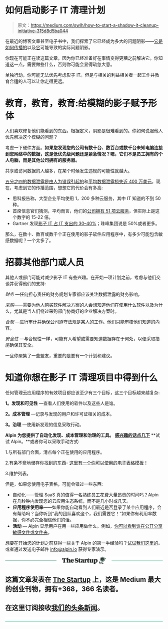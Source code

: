 # 如何启动影子 IT 清理计划

> 原文：<https://medium.com/swlh/how-to-start-a-shadow-it-cleanup-initiative-315d8d5ba044>

在最近的博客文章甚至电子书中，我们探索了它已经成为多大的问题阴影——[它是如何传播的](https://alpin.io/blog/saas-spread-stampede-cycle/)以及[它](https://alpin.io/blog/shadow-it-problems/)可能导致的实际问题阴影。

你现在可能正在读这篇文章，因为你已经准备好在事情变得更糟之前解决它。你知道这一点，需要做些什么，否则你可能会显得疏忽大意。

单独行动，你可能无法优先考虑影子 IT。但是与相关的利益相关者一起工作并教育合适的人可以让你走得更远。

# 教育，教育，教育:给模糊的影子赋予形体

人们喜欢修复他们能看到的东西。根据定义，阴影是很难看到的。你如何说服他人优先解决这个模糊的问题？

考虑一下硬件方面。**如果您发现您的公司有数十台、数百台或数千台未知电脑连接到您网络中的数据，这是低优先级问题还是紧急情况？嗯，它们不是员工拥有的个人电脑，而是其他公司拥有的服务器。**

共享或访问数据的人越多，在某个时候发生违规的可能性就越大。

[五分之四的数据泄露是由人为错误引起的](https://www.itgovernance.co.uk/blog/4-of-the-5-top-causes-of-data-breaches-are-because-of-human-or-process-error/)和[平均数据泄露损失近 400 万美元](https://www.ibm.com/security/data-breach)。现在，考虑到它的传播范围，想想它的代价会有多高:

*   思科报告称，大型企业平均使用 1，200 多种云服务，其中 IT 知道的不到 50 种。
*   首席信息官们猜测，平均而言，他们的[公司拥有 51 项云服务](https://www.cio.com/article/2968281/cio-role/cios-vastly-underestimate-extent-of-shadow-it.html)，但实际上是这个数字的 15-22 倍。
*   Gartner 发现[影子 IT 占 IT 支出的 30–40%](https://www.cio.com/article/3188726/it-industry/how-to-eliminate-enterprise-shadow-it.html)；珠峰集团说是 50%或者更多。

那么，在数十、数百或数千个正在使用的影子软件应用程序中，有多少可能包含敏感数据呢？一个太多了。

# 招募其他部门或人员

其他人或部门可能对减少影子 IT 有些兴趣。在开始一项计划之前，考虑与他们交谈并获得他们的支持:

*财务* —任何担心责任的财务规划专家都应该关注数据泄露的财务影响。

*采购*——需要为他人购买软件解决方案的人会想知道他们在使用什么软件以及为什么，尤其是当人们绕过采购部门协商好的企业解决方案时。

*合规* —进行审计并确保公司遵守法规是某人的工作。他们只能审核他们知道的内容。

*安全性* —与合规性一样，可能有人希望或需要知道数据存在于何处，以便采取措施确保其安全。

一旦你聚集了一些盟友，重要的是要有一个计划和建议。

# 知道你想在影子 IT 清理项目中得到什么

任何管理云应用程序的有效项目都应该至少有三个目标，这三个目标越来越复杂:

**1。发现和可见性** —查看人们使用的软件以及这些人是谁。

**2。成本管理** —记录与发现的用户和许可证相关的成本。

**3。治理** —使用新发现的信息采取行动。

**Alpin 为您提供了自动化发现、成本管理和治理的工具。** [**感兴趣的话点几下**](https://app.alpin.io/?utm_source=blog&utm_medium=website&utm_campaign=shadow-it-initiative) **试试 Alpin。**或者你可以采取手动方式:

1.与所有部门会面，清点每个正在使用的应用程序。

2.有条不紊地储存你找到的东西- [这里有一个你可以使用的电子表格模板](https://alpin.io/blog/page/2/)！

3.维护列表。

但是，如果您使用电子表格，可能会错过一些东西:

*   自动化——管理 SaaS 真的值得一名熟练员工花费大量昂贵的时间吗？Alpin 在几秒钟内发现您的云应用生态系统，而不是几小时或几天。
*   **应用程序使用率**——如果你能自动看到人们最近是否登录了某个应用程序，会有帮助吗？当你听到“我的团队喜欢这个，我们需要它！”如果你有利用率数据，你不必完全相信他们的话。
*   **活动** — Alpin 显示用户在用一些应用做什么。例如，[你可以看到谁在公开分享敏感文件或文件夹](https://alpin.io/blog/feature-dlp-tools-cloud-storage/)。

想要在开始您的计划之前获得一些关于 Alpin 的第一手经验吗？[试试我们这里的](https://app.alpin.io/?utm_source=blog&utm_medium=website&utm_campaign=shadow-it-initiative)。或者通过发送电子邮件 [info@alpin.io](mailto:info@alpin.io) 获得专家演示。

[![](img/308a8d84fb9b2fab43d66c117fcc4bb4.png)](https://medium.com/swlh)

## 这篇文章发表在 [The Startup](https://medium.com/swlh) 上，这是 Medium 最大的创业刊物，拥有+368，366 名读者。

## 在这里订阅接收[我们的头条新闻](http://growthsupply.com/the-startup-newsletter/)。

[![](img/b0164736ea17a63403e660de5dedf91a.png)](https://medium.com/swlh)